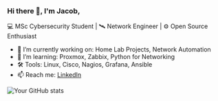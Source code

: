 ### Hi there 👋, I'm Jacob, 
💻 MSc Cybersecurity Student | 🛰️ Network Engineer | ⚙️ Open Source Enthusiast

- 🔭 I’m currently working on: Home Lab Projects, Network Automation
- 🌱 I’m learning: Proxmox, Zabbix, Python for Networking
- 🛠️ Tools: Linux, Cisco, Nagios, Grafana, Ansible
- 📫 Reach me: [LinkedIn](https://linkedin.com/in/jacob_omondi)

<!-- badges and stats -->
![Your GitHub stats](https://github-readme-stats.vercel.app/api?username=yourusername&show_icons=true&theme=tokyonight)
